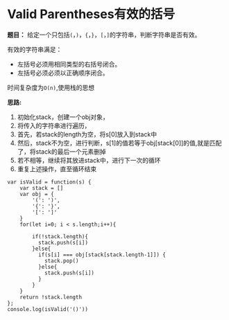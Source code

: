 # Valid Parentheses有效的括号
**题目：** 给定一个只包括`(`，`)`，`{`，`}`，`[`，`]`的字符串，判断字符串是否有效。

有效的字符串满足：
+   左括号必须用相同类型的右括号闭合。
+   左括号必须必须以正确顺序闭合。

时间复杂度为`O(n)`,使用栈的思想

**思路:**
1. 初始化stack，创建一个obj对象，
2. 将传入的字符串进行遍历，
3. 首先，若stack的length为空，将s[0]放入到stack中
4. 然后，stack不为空，进行判断，s[1]的值若等于obj[stack[0]]的值,就是匹配了，将stack的最后一个元素删掉
5. 若不相等，继续将其放进stack中，进行下一次的循环
6. 重复上述操作，直至循环结束
```
var isValid = function(s) {
    var stack = []
    var obj = {
        '(': ')',
        '{': '}',
        '[': ']'
    }
    for(let i=0; i < s.length;i++){
     
        if(!stack.length){
          stack.push(s[i])
        }else{
          if(s[i] === obj[stack[stack.length-1]]) {
            stack.pop()
          }else{
            stack.push(s[i])
          }
        }
    }
    return !stack.length
};
console.log(isValid('()'))
```